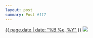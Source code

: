 ```yaml
---
layout: post
summary: Post #117
---
```


<p>
  <time><a href="/117">{{ page.date | date: "%B %e, %Y" }}</a></time>
  <a href="/117"><img src="{{ site.assets_url }}/117-640.jpg" srcset="{{ site.assets_url }}/117-1280.jpg 1280w, {{ site.assets_url }}/117-960.jpg 960w, {{ site.assets_url }}/117-640.jpg 640w, {{ site.assets_url }}/117-320.jpg 320w" sizes="(min-width: 700px) 50vw, calc(100vw - 2rem)" /></a>
</p>
